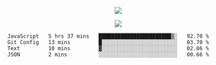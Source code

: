 <p align="center">
  <img src="https://fs-01.cyberdrop.cc/wallhaven-dpgrqo_1365x580-qR6v1Myt.png">
</p>

<p align="center">
  <img src="https://discord.c99.nl/widget/theme-4/287977955240706060.png">
</p>

<!--START_SECTION:waka-->
```text
JavaScript   5 hrs 37 mins   ███████████████████████▒░   92.70 % 
Git Config   13 mins         █░░░░░░░░░░░░░░░░░░░░░░░░   03.70 % 
Text         10 mins         ▓░░░░░░░░░░░░░░░░░░░░░░░░   02.86 % 
JSON         2 mins          ░░░░░░░░░░░░░░░░░░░░░░░░░   00.66 % 
```
<!--END_SECTION:waka-->
